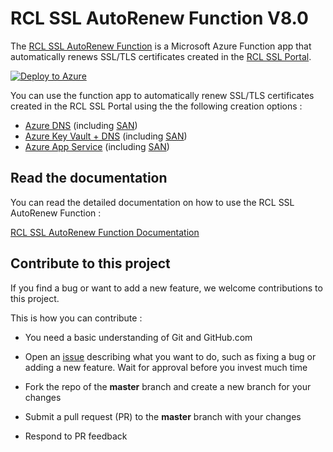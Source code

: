 # RCL SSL AutoRenew Function V8.0

The [RCL SSL AutoRenew Function](https://docs.rclapp.com/autorenew/autorenew.html) is a Microsoft Azure Function app that automatically renews SSL/TLS certificates created in the [RCL SSL Portal](https://docs.rclapp.com/portal/portal.html).

[![Deploy to Azure](https://aka.ms/deploytoazurebutton)](https://portal.azure.com/#create/Microsoft.Template/uri/https%3A%2F%2Fraw.githubusercontent.com%2Frcl-ssl%2FV8_RCL.SSL.AutoRenew.Function%2Fmaster%2Fazuredeploy.json)

You can use the function app to automatically renew SSL/TLS certificates created in the RCL SSL Portal using the the following creation options :

- [Azure DNS](https://docs.rclapp.com/portal/azure-dns.html) (including [SAN](https://docs.rclapp.com/portal/azure-dns-san.html))
- [Azure Key Vault + DNS](https://docs.rclapp.com/portal/azure-keyvault.html) (including [SAN](https://docs.rclapp.com/portal/azure-keyvault-san.html))
- [Azure App Service](https://docs.rclapp.com/portal/azure-appservice.html) (including [SAN](https://docs.rclapp.com/portal/azure-appservice-san.html))

## Read the documentation

You can read the detailed documentation on how to use the RCL SSL AutoRenew Function : 

[RCL SSL AutoRenew Function Documentation](https://docs.rclapp.com/autorenew/autorenew.html)

## Contribute to this project

If you find a bug or want to add a new feature, we welcome contributions to this project.

This is how you can contribute :

- You need a basic understanding of Git and GitHub.com

- Open an [issue](https://github.com/rcl-ssl/V8_RCL.SSL.AutoRenew.Function/issues) describing what you want to do, such as fixing a bug or adding a new feature. Wait for approval before you invest much time

- Fork the repo of the **master** branch and create a new branch for your changes

- Submit a pull request (PR) to the **master** branch with your changes

- Respond to PR feedback


